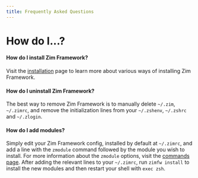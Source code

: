 ```yaml
---
title: Frequently Asked Questions
---
```


# How do I...?

#### How do I install Zim Framework?

Visit the [installation](../install) page to learn more about various ways of installing Zim Framework.

#### How do I uninstall Zim Framework?

The best way to remove Zim Framework is to manually delete `~/.zim`, `~/.zimrc`, and remove the initialization lines from your `~/.zshenv`, `~/.zshrc` and `~/.zlogin`.

#### How do I add modules?

Simply edit your Zim Framework config, installed by default at `~/.zimrc`, and add a line with the `zmodule` command followed by the module you wish to install. For more information about the `zmodule` options, visit the [commands page](../commands#zmodule). After adding the relevant lines to your `~/.zimrc`, run `zimfw install` to install the new modules and then restart your shell with `exec zsh`.
